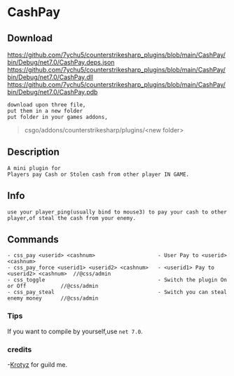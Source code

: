 # CashPay

## Download
https://github.com/7ychu5/counterstrikesharp_plugins/blob/main/CashPay/bin/Debug/net7.0/CashPay.deps.json
https://github.com/7ychu5/counterstrikesharp_plugins/blob/main/CashPay/bin/Debug/net7.0/CashPay.dll
https://github.com/7ychu5/counterstrikesharp_plugins/blob/main/CashPay/bin/Debug/net7.0/CashPay.pdb
    
    download upon three file,
    put them in a new folder
    put folder in your games addons,
>csgo/addons/counterstrikesharp/plugins/\<new folder>
    


## Description
    A mini plugin for
    Players pay Cash or Stolen cash from other player IN GAME.

## Info

    use your player_ping(usually bind to mouse3) to pay your cash to other player,of steal the cash from your enemy.

## Commands
```
- css_pay <userid> <cashnum>                    - User Pay to <userid> <cashnum>
- css_pay_force <userid1> <userid2> <cashnum>   - <userid1> Pay to <userid2> <cashnum>  //@css/admin
- css_toggle                                    - Switch the plugin On or Off           //@css/admin
- css_pay_steal                                 - Switch you can steal enemy money      //@css/admin
```

### Tips

If you want to compile by yourself,use `net 7.0`.  

### credits

-[Krotyz](https://github.com/Kroytz) for guild me.
